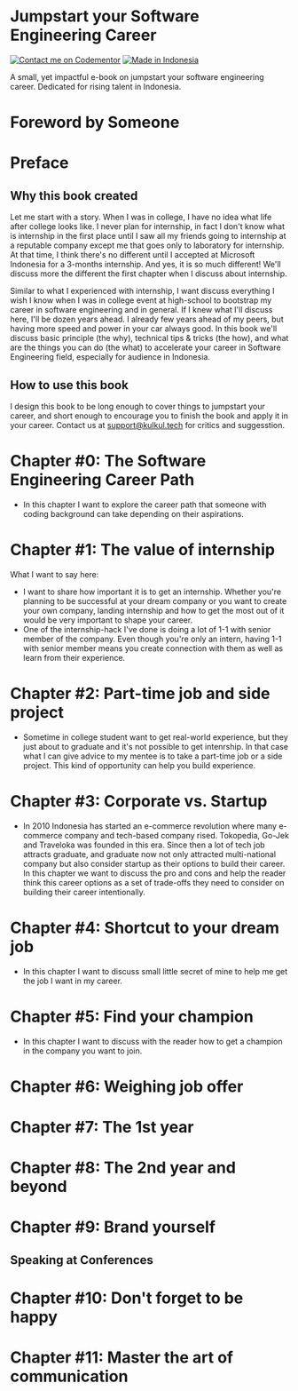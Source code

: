# Jumpstart your Software Engineering Career

[![Contact me on Codementor](https://cdn.codementor.io/badges/contact_me_github.svg)](https://www.codementor.io/amappuji?utm_source=github&utm_medium=button&utm_term=amappuji&utm_campaign=github)
[![Made in Indonesia](https://made-in-indonesia.github.io/made-in-indonesia.svg)](https://github.com/made-in-indonesia/made-in-indonesia)

A small, yet impactful e-book on jumpstart your software engineering career. Dedicated for rising talent in Indonesia.

# Foreword by Someone

# Preface

## Why this book created

Let me start with a story. When I was in college, I have no idea what life after college looks like. I never plan for internship, in fact I don't know what is internship in the first place until I saw all my friends going to internship at a reputable company except me that goes only to laboratory for internship. At that time, I think there's no different until I accepted at Microsoft Indonesia for a 3-months internship. And yes, it is so much different! We'll discuss more the different the first chapter when I discuss about internship.

Similar to what I experienced with internship, I want discuss everything I wish I know when I was in college event at high-school to bootstrap my career in software engineering and in general. If I knew what I'll discuss here, I'll be dozen years ahead. I already few years ahead of my peers, but having more speed and power in your car always good. In this book we'll discuss basic principle (the why), technical tips & tricks (the how), and what are the things you can do (the what) to accelerate your career in Software Engineering field, especially for audience in Indonesia.

## How to use this book

I design this book to be long enough to cover things to jumpstart your career, and short enough to encourage you to finish the book and apply it in your career. Contact us at [support@kulkul.tech](mailto:support@kulkul.tech) for critics and suggesstion.

# Chapter #0: The Software Engineering Career Path

- In this chapter I want to explore the career path that someone with coding background can take depending on their aspirations.

# Chapter #1: The value of internship

What I want to say here:

- I want to share how important it is to get an internship. Whether you're planning to be successful at your dream company or you want to create your own company, landing internship and how to get the most out of it would be very important to shape your career.
- One of the internship-hack I've done is doing a lot of 1-1 with senior member of the company. Even though you're only an intern, having 1-1 with senior member means you create connection with them as well as learn from their experience.

# Chapter #2: Part-time job and side project

- Sometime in college student want to get real-world experience, but they just about to graduate and it's not possible to get intenrship. In that case what I can give advice to my mentee is to take a part-time job or a side project. This kind of opportunity can help you build experience.

# Chapter #3: Corporate vs. Startup

- In 2010 Indonesia has started an e-commerce revolution where many e-commerce company and tech-based company rised. Tokopedia, Go-Jek and Traveloka was founded in this era. Since then a lot of tech job attracts graduate, and graduate now not only attracted multi-national company but also consider startup as their options to build their career. In this chapter we want to discuss the pro and cons and help the reader think this career options as a set of trade-offs they need to consider on building their career intentionally.

# Chapter #4: Shortcut to your dream job

- In this chapter I want to discuss small little secret of mine to help me get the job I want in my career.

# Chapter #5: Find your champion

- In this chapter I want to discuss with the reader how to get a champion in the company you want to join.

# Chapter #6: Weighing job offer

# Chapter #7: The 1st year

# Chapter #8: The 2nd year and beyond

# Chapter #9: Brand yourself

## Speaking at Conferences

# Chapter #10: Don't forget to be happy

# Chapter #11: Master the art of communication
